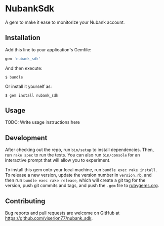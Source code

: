 # NubankSdk

A gem to make it ease to monitorize your Nubank account.

<!-- Welcome to your new gem! In this directory, you'll find the files you need to be able to package up your Ruby library into a gem. Put your Ruby code in the file `lib/nubank_sdk`. To experiment with that code, run `bin/console` for an interactive prompt. -->

## Installation

Add this line to your application's Gemfile:

```ruby
gem 'nubank_sdk'
```

And then execute:

    $ bundle

Or install it yourself as:

    $ gem install nubank_sdk

## Usage

TODO: Write usage instructions here

## Development

After checking out the repo, run `bin/setup` to install dependencies. Then, run `rake spec` to run the tests. You can also run `bin/console` for an interactive prompt that will allow you to experiment.

To install this gem onto your local machine, run `bundle exec rake install`. To release a new version, update the version number in `version.rb`, and then run `bundle exec rake release`, which will create a git tag for the version, push git commits and tags, and push the `.gem` file to [rubygems.org](https://rubygems.org).

## Contributing

Bug reports and pull requests are welcome on GitHub at https://github.com/viserion77/nubank_sdk.
